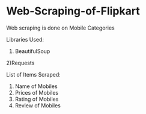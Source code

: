 # Web-Scraping-of-Flipkart
Web scraping is done on Mobile Categories

Libraries Used:
1) BeautifulSoup

2)Requests

List of Items Scraped:
1) Name of Mobiles
2) Prices of Mobiles
3) Rating of Mobiles
4) Review of Mobiles
